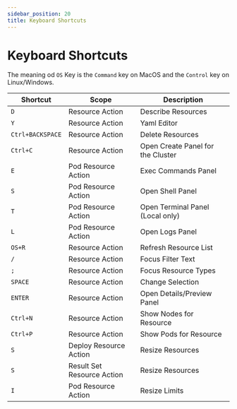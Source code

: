 ```yaml
---
sidebar_position: 20
title: Keyboard Shortcuts
---
```


# Keyboard Shortcuts

The meaning od `OS` Key is the `Command` key on MacOS and the `Control` key on Linux/Windows.

| Shortcut         | Scope                      | Description                       |
|------------------|----------------------------|-----------------------------------|
| `D`              | Resource Action            | Describe Resources                |
| `Y`              | Resource Action            | Yaml Editor                       |
| `Ctrl+BACKSPACE` | Resource Action            | Delete Resources                  |
| `Ctrl+C`         | Resource Action            | Open Create Panel for the Cluster |
| `E`              | Pod Resource Action        | Exec Commands Panel               |
| `S`              | Pod Resource Action        | Open Shell Panel                  |
| `T`              | Pod Resource Action        | Open Terminal Panel (Local only)  |
| `L`              | Pod Resource Action        | Open Logs Panel                   |
| `OS+R`           | Resource Action            | Refresh Resource List             |
| `/`              | Resource Action            | Focus Filter Text                 |
| `;`              | Resource Action            | Focus Resource Types              | // Should be `:` but was not working
| `SPACE`          | Resource Action            | Change Selection                  |
| `ENTER`          | Resource Action            | Open Details/Preview Panel        |
| `Ctrl+N`         | Resource Action            | Show Nodes for Resource           |
| `Ctrl+P`         | Resource Action            | Show Pods for Resource            |
| `S`              | Deploy Resource Action     | Resize Resources                  |
| `S`              | Result Set Resource Action | Resize Resources                  |
| `I`              | Pod Resource Action        | Resize Limits                     |

